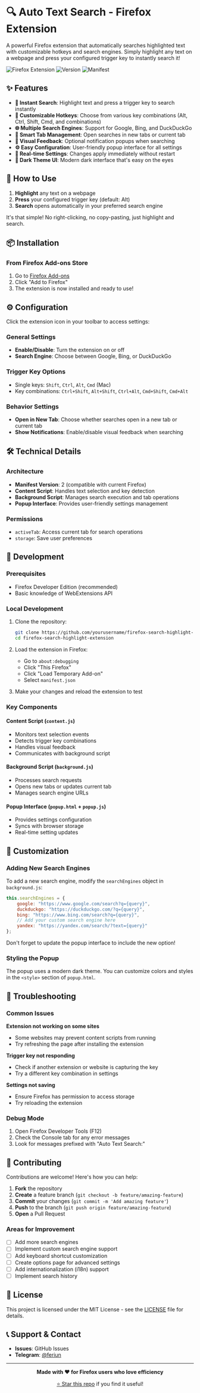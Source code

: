 # 🔍 Auto Text Search - Firefox Extension

A powerful Firefox extension that automatically searches highlighted text with customizable hotkeys and search engines. Simply highlight any text on a webpage and press your configured trigger key to instantly search it!

![Firefox Extension](https://img.shields.io/badge/Firefox-Extension-orange?logo=firefox&logoColor=white)
![Version](https://img.shields.io/badge/version-1.0.0-blue)
![Manifest](https://img.shields.io/badge/manifest-v2-green)

## ✨ Features

- **🎯 Instant Search**: Highlight text and press a trigger key to search instantly
- **🔧 Customizable Hotkeys**: Choose from various key combinations (Alt, Ctrl, Shift, Cmd, and combinations)
- **🌐 Multiple Search Engines**: Support for Google, Bing, and DuckDuckGo
- **📱 Smart Tab Management**: Open searches in new tabs or current tab
- **💬 Visual Feedback**: Optional notification popups when searching
- **⚙️ Easy Configuration**: User-friendly popup interface for all settings
- **🔄 Real-time Settings**: Changes apply immediately without restart
- **🌙 Dark Theme UI**: Modern dark interface that's easy on the eyes

## 🚀 How to Use

1. **Highlight** any text on a webpage
2. **Press** your configured trigger key (default: Alt)
3. **Search** opens automatically in your preferred search engine

It's that simple! No right-clicking, no copy-pasting, just highlight and search.

## 📦 Installation

### From Firefox Add-ons Store

1. Go to [Firefox Add-ons](https://addons.mozilla.org/en-US/firefox/addon/auto-text-search/)
2. Click "Add to Firefox"
3. The extension is now installed and ready to use!

## ⚙️ Configuration

Click the extension icon in your toolbar to access settings:

### General Settings
- **Enable/Disable**: Turn the extension on or off
- **Search Engine**: Choose between Google, Bing, or DuckDuckGo

### Trigger Key Options
- Single keys: `Shift`, `Ctrl`, `Alt`, `Cmd` (Mac)
- Key combinations: `Ctrl+Shift`, `Alt+Shift`, `Ctrl+Alt`, `Cmd+Shift`, `Cmd+Alt`

### Behavior Settings
- **Open in New Tab**: Choose whether searches open in a new tab or current tab
- **Show Notifications**: Enable/disable visual feedback when searching

## 🛠️ Technical Details

### Architecture
- **Manifest Version**: 2 (compatible with current Firefox)
- **Content Script**: Handles text selection and key detection
- **Background Script**: Manages search execution and tab operations
- **Popup Interface**: Provides user-friendly settings management

### Permissions
- `activeTab`: Access current tab for search operations
- `storage`: Save user preferences

## 🔧 Development

### Prerequisites
- Firefox Developer Edition (recommended)
- Basic knowledge of WebExtensions API

### Local Development
1. Clone the repository:
   ```bash
   git clone https://github.com/yourusername/firefox-search-highlight-extension.git
   cd firefox-search-highlight-extension
   ```

2. Load the extension in Firefox:
   - Go to `about:debugging`
   - Click "This Firefox"
   - Click "Load Temporary Add-on"
   - Select `manifest.json`

3. Make your changes and reload the extension to test

### Key Components

#### Content Script (`content.js`)
- Monitors text selection events
- Detects trigger key combinations
- Handles visual feedback
- Communicates with background script

#### Background Script (`background.js`)
- Processes search requests
- Opens new tabs or updates current tab
- Manages search engine URLs

#### Popup Interface (`popup.html` + `popup.js`)
- Provides settings configuration
- Syncs with browser storage
- Real-time setting updates

## 🎨 Customization

### Adding New Search Engines
To add a new search engine, modify the `searchEngines` object in `background.js`:

```javascript
this.searchEngines = {
    google: "https://www.google.com/search?q={query}",
    duckduckgo: "https://duckduckgo.com/?q={query}",
    bing: "https://www.bing.com/search?q={query}",
    // Add your custom search engine here
    yandex: "https://yandex.com/search/?text={query}"
};
```

Don't forget to update the popup interface to include the new option!

### Styling the Popup
The popup uses a modern dark theme. You can customize colors and styles in the `<style>` section of `popup.html`.

## 🐛 Troubleshooting

### Common Issues

**Extension not working on some sites**
- Some websites may prevent content scripts from running
- Try refreshing the page after installing the extension

**Trigger key not responding**
- Check if another extension or website is capturing the key
- Try a different key combination in settings

**Settings not saving**
- Ensure Firefox has permission to access storage
- Try reloading the extension

### Debug Mode
1. Open Firefox Developer Tools (F12)
2. Check the Console tab for any error messages
3. Look for messages prefixed with "Auto Text Search:"

## 🤝 Contributing

Contributions are welcome! Here's how you can help:

1. **Fork** the repository
2. **Create** a feature branch (`git checkout -b feature/amazing-feature`)
3. **Commit** your changes (`git commit -m 'Add amazing feature'`)
4. **Push** to the branch (`git push origin feature/amazing-feature`)
5. **Open** a Pull Request

### Areas for Improvement
- [ ] Add more search engines
- [ ] Implement custom search engine support
- [ ] Add keyboard shortcut customization
- [ ] Create options page for advanced settings
- [ ] Add internationalization (i18n) support
- [ ] Implement search history

## 📄 License

This project is licensed under the MIT License - see the [LICENSE](LICENSE) file for details.

## 📞 Support & Contact

- **Issues**: GitHub Issues
- **Telegram**: [@feriun](https://feriun.t.me)

---

<div align="center">

**Made with ❤️ for Firefox users who love efficiency**

[⭐ Star this repo](https://github.com/yourusername/firefox-search-highlight-extension) if you find it useful!

</div>
